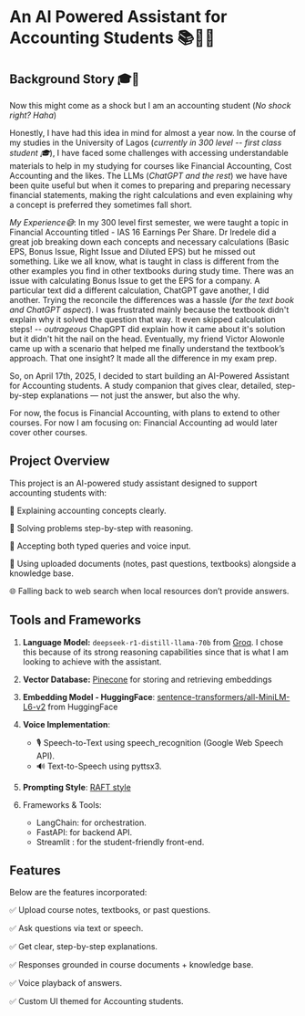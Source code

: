 # An AI Powered Assistant for Accounting Students 📚🧾🧠

## **Background Story 🎓🏫**
Now this might come as a shock but I am an accounting student (*No shock right? Haha*)

Honestly, I have had this idea in mind for almost a year now. In the course of my studies in the University of Lagos (*currently in 300 level -- first class student 🎓*), I have faced some challenges with accessing understandable materials to help in my studying for courses like Financial Accounting, Cost Accounting and the likes. The LLMs (*ChatGPT and the rest*) we have have been quite useful but when it comes to preparing and preparing necessary financial statements, making the right calculations and even explaining why a concept is preferred they sometimes fall short.

*My Experience😅*: In my 300 level first semester, we were taught a topic in Financial Accounting titled - IAS 16 Earnings Per Share. Dr Iredele did a great job breaking down each concepts and necessary calculations (Basic EPS, Bonus Issue, Right Issue and Diluted EPS) but he missed out something. Like we all know, what is taught in class is different from the other examples you find in other textbooks during study time. There was an issue with calculating Bonus Issue to get the EPS for a company. A particular text did a different calculation, ChatGPT gave another, I did another. Trying the reconcile the differences was a hassle (*for the text book and ChatGPT aspect*). I was frustrated mainly because the textbook didn't explain why it solved the question that way. It even skipped calculation steps! -- *outrageous* ChapGPT did explain how it came about it's solution but it didn't hit the nail on the head. Eventually, my friend Victor Alowonle came up with a scenario that helped me finally understand the textbook’s approach. That one insight? It made all the difference in my exam prep.

So, on April 17th, 2025, I decided to start building an AI-Powered Assistant for Accounting students. A study companion that gives clear, detailed, step-by-step explanations — not just the answer, but also the why.

For now, the focus is Financial Accounting, with plans to extend to other courses.
For now I am focusing on: Financial Accounting ad would later cover other courses.




## **Project Overview**
This project is an AI-powered study assistant designed to support accounting students with:

📖 Explaining accounting concepts clearly.

🧾 Solving problems step-by-step with reasoning.

🎤 Accepting both typed queries and voice input.

📂 Using uploaded documents (notes, past questions, textbooks) alongside a knowledge base.

🌐 Falling back to web search when local resources don’t provide answers.


## **Tools and Frameworks**
1. **Language Model:** `deepseek-r1-distill-llama-70b` from [Groq](https://console.groq.com/). I chose this because of its strong reasoning capabilities since that is what I am looking to achieve with the assistant. 

2. **Vector Database:**  [Pinecone](https://www.pinecone.io/) for storing and retrieving embeddings

3. **Embedding Model - HuggingFace**: [sentence-transformers/all-MiniLM-L6-v2](https://huggingface.co/sentence-transformers/all-MiniLM-L6-v2) from HuggingFace

4. **Voice Implementation**: 
    
    - 🎙 Speech-to-Text using speech_recognition (Google Web Speech API).
    -  🔊 Text-to-Speech using pyttsx3.

5. **Prompting Style**: [RAFT style](https://arxiv.org/abs/2403.10131)

6. Frameworks & Tools:

    - LangChain: for orchestration.
    - FastAPI: for backend API.
    - Streamlit : for the student-friendly front-end.

## **Features**
Below are the features incorporated:

✅ Upload course notes, textbooks, or past questions.

✅ Ask questions via text or speech.

✅ Get clear, step-by-step explanations.

✅ Responses grounded in course documents + knowledge base.

✅ Voice playback of answers.

✅ Custom UI themed for Accounting students.